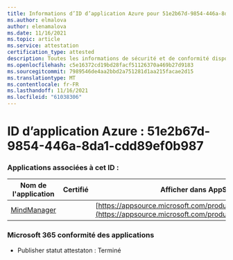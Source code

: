 ```yaml
---
title: Informations d’ID d’application Azure pour 51e2b67d-9854-446a-8da1-cdd89ef0b987
ms.author: elmalova
author: elenamalova
ms.date: 11/16/2021
ms.topic: article
ms.service: attestation
certification_type: attested
description: Toutes les informations de sécurité et de conformité disponibles pour 51e2b67d-9854-446a-8da1-cdd89ef0b987.
ms.openlocfilehash: c5e16372cd19bd28facf51126370a469b27d9183
ms.sourcegitcommit: 7989546de4aa2bbd2a751281d1aa215facae2d15
ms.translationtype: MT
ms.contentlocale: fr-FR
ms.lasthandoff: 11/16/2021
ms.locfileid: "61038306"
---
```

# <a name="azure-app-id-51e2b67d-9854-446a-8da1-cdd89ef0b987"></a>ID d’application Azure : 51e2b67d-9854-446a-8da1-cdd89ef0b987


### <a name="apps-associated-with-this-id"></a>Applications associées à cet ID :
| **Nom de l'application** | **Certifié** | **Afficher dans AppSource** |
|--------------|---------------|-----------------------|
| [MindManager](https://docs.microsoft.com/microsoft-365-app-certification/forward/WA200002261) |  | [https://appsource.microsoft.com/product/office/WA200002261](https://appsource.microsoft.com/product/office/WA200002261) |

### <a name="microsoft-365-app-compliance-status"></a>Microsoft 365 conformité des applications
- Publisher statut attestaton : Terminé
